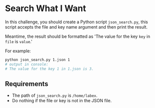 # Search What I Want

In this challenge, you should create a Python script `json_search.py`, this script accepts the file and key name argument and then print the result.

Meantime, the result should be formatted as 'The value for the key `key` in `file` is `value`.'

For example:

```bash
python json_search.py 1.json 1
# output in console:
# The value for the key 1 in 1.json is 3.
```

## Requirements

- The path of `json_search.py` is `/home/labex`.
- Do nothing if the file or key is not in the JSON file.
